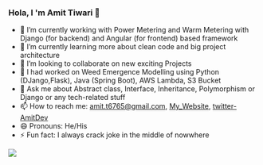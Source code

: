### Hola, I 'm Amit Tiwari 👋

- 🔭 I’m currently working with Power Metering and Warm Metering with Django (for backend) and  Angular (for frontend) based framework
- 🌱 I’m currently learning more about clean code and big project architecture
- 👯 I’m looking to collaborate on new exciting Projects
- 🔭 I had worked on Weed Emergence Modelling using Python (DJango,Flask), Java (Spring Boot), AWS Lambda, S3 Bucket
- 💬 Ask me about Abstract class, Interface, Inheritance, Polymorphism or Django or any tech-related stuff
- 📫 How to reach me: amit.t6765@gmail.com, [My_Website](https://xander123.pythonanywhere.com/), [twitter-AmitDev](https://twitter.com/AmitTiwari_dev)
- 😄 Pronouns: He/His
- ⚡ Fun fact: I always crack joke in the middle of nowwhere


<img src="https://github-readme-stats.vercel.app/api?username=smilyamit&&show_icons=true&title_color=ffffff&icon_color=bb2acf&text_color=daf7dc&bg_color=151515">
